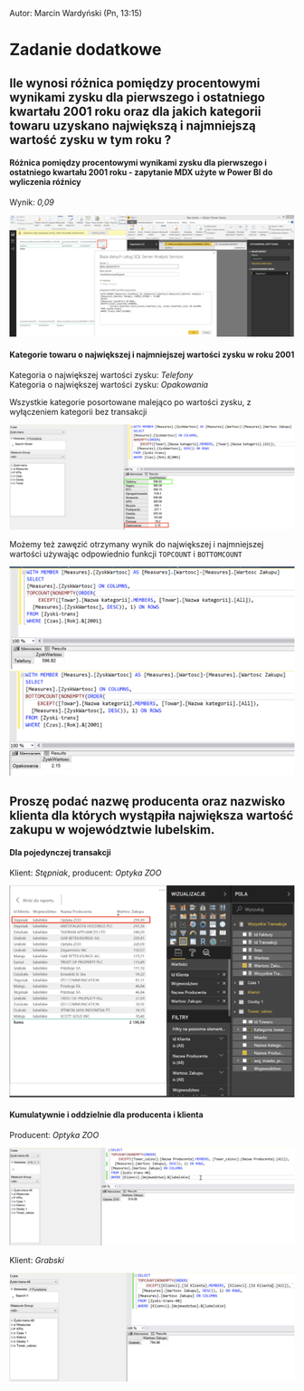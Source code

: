 Autor: Marcin Wardyński (Pn, 13:15)

# Zadanie dodatkowe

## Ile wynosi różnica pomiędzy procentowymi wynikami zysku dla pierwszego i ostatniego kwartału 2001 roku oraz dla jakich kategorii towaru uzyskano największą i najmniejszą wartość zysku w tym roku ?

#### Różnica pomiędzy procentowymi wynikami zysku dla pierwszego i ostatniego kwartału 2001 roku - zapytanie MDX użyte w Power BI do wyliczenia róźnicy

Wynik: *0,09*

![w:700](_img/1a.png)

#### Kategorie towaru o największej i najmniejszej wartości zysku w roku 2001

Kategoria o największej wartości zysku: *Telefony*  
Kategoria o największej wartości zysku: *Opakowania*

Wszystkie kategorie posortowane malejąco po wartości zysku, z wyłączeniem kategorii bez transakcji

![w:700](_img/1b-order.png)

Możemy też zawęzić otrzymany wynik do największej i najmniejszej wartości używając odpowiednio funkcji `TOPCOUNT` i `BOTTOMCOUNT`

![w:700](_img/1b-top.png)
![w:700](_img/1b-bottom.png)

<div style="page-break-after: always;"></div>

## Proszę podać nazwę producenta oraz nazwisko klienta dla których wystąpiła największa wartość zakupu w województwie lubelskim.

#### Dla pojedynczej transakcji

Klient: *Stępniak*, producent: *Optyka ZOO*

![w:700](_img/2-jedna_transakcja.png)

#### Kumulatywnie i oddzielnie dla producenta i klienta

Producent: *Optyka ZOO*

![w:700](_img/2-kumulatywnie-prod.png)

Klient: *Grabski*

![w:700](_img/2-kumulatywnie-klient.png)


